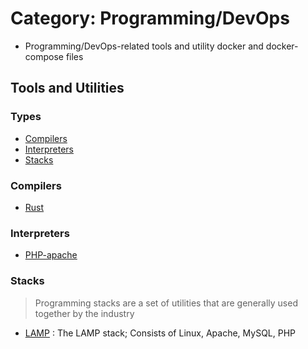 # Category: Programming/DevOps 

* Programming/DevOps-related tools and utility docker and docker-compose files

## Tools and Utilities
### Types
+ [Compilers](#compilers)
+ [Interpreters](#interpreters)
+ [Stacks](#stacks)

### Compilers
+ [Rust](Rust)

### Interpreters
+ [PHP-apache](php-apache)

### Stacks
> Programming stacks are a set of utilities that are generally used together by the industry
+ [LAMP](LAMP) : The LAMP stack; Consists of Linux, Apache, MySQL, PHP
